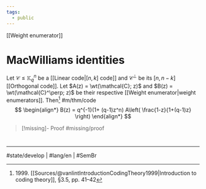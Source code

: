 ```yaml
---
tags:
  - public
---
```

[[Weight enumerator]]
# MacWilliams identities

Let $\mathcal{C} \leq \mathbb{K}_{q}^n$ be a [[Linear code|$[n,k]$ code]] and $\mathcal{C}^\perp$ be its $[n, n-k]$ [[Orthogonal code]].
Let $A(z) = \wt(\mathcal{C}; z)$ and $B(z) = \wt(\mathcal{C}^\perp; z)$ be their respective [[Weight enumerator|weight enumerators]]. Then[^1999] #m/thm/code 
$$
\begin{align*}
B(z) = q^{-1}(1+ (q-1)z^n) A\left( \frac{1-z}{1+(q-1)z} \right)
\end{align*}
$$

  [^1999]: 1999\. [[Sources/@vanlintIntroductionCodingTheory1999|Introduction to coding theory]], §3.5, pp. 41–42

> [!missing]- Proof
> #missing/proof

#
---
#state/develop | #lang/en | #SemBr
